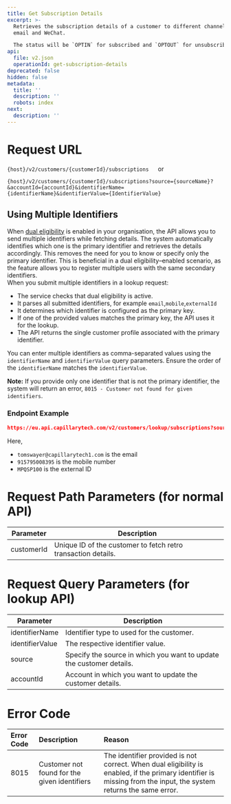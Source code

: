 ```yaml
---
title: Get Subscription Details
excerpt: >-
  Retrieves the subscription details of a customer to different channels - SMS,
  email and WeChat. 

  The status will be `OPTIN` for subscribed and `OPTOUT` for unsubscribed.
api:
  file: v2.json
  operationId: get-subscription-details
deprecated: false
hidden: false
metadata:
  title: ''
  description: ''
  robots: index
next:
  description: ''
---
```

# Request URL

`{host}/v2/customers/{customerId}/subscriptions  
`or

`{host}/v2/customers/{customerId}/subscriptions?source={sourceName}?&accountId={accountId}&identifierName={identifierName}&identifierValue={IdentifierValue}`

## Using Multiple Identifiers

When [dual eligibility](https://docs.capillarytech.com/docs/customer_entity#dual-eligibility) is enabled in your organisation, the API allows you to send multiple identifiers while fetching details. The system automatically identifies which one is the primary identifier and retrieves the details accordingly. This removes the need for you to know or specify only the primary identifier. This is beneficial in a dual eligibility–enabled scenario, as the feature allows you to register multiple users with the same secondary identifiers.\
When you submit multiple identifiers in a lookup request:

* The service checks that dual eligibility is active.
* It parses all submitted identifiers, for example `email`,`mobile`,`externalId`
* It determines which identifier is configured as the primary key.
* If one of the provided values matches the primary key, the API uses it for the lookup.
* The API returns the single customer profile associated with the primary identifier.

You can enter multiple identifiers as comma-separated values using the `identifierName` and `identifierValue` query parameters. Ensure the order of the `identifierName` matches the `identifierValue`.

**Note:** If you provide only one identifier that is not the primary identifier, the system will return an error, `8015 - Customer not found for given identifiers`.

### Endpoint Example

```json Endpoint Example
https://eu.api.capillarytech.com/v2/customers/lookup/subscriptions?source=INSTORE&identifierName=email,mobile&identifierValue=tomswayer@capillarytech1.com,915795008395
```

Here,

* `tomswayer@capillarytech1.com` is the email
* `915795008395` is the mobile number
* `MPQSP100` is the external ID

# Request Path Parameters (for normal API)

| Parameter  | Description                                                   |
| ---------- | ------------------------------------------------------------- |
| customerId | Unique ID of the customer to fetch retro transaction details. |

# Request Query Parameters (for lookup API)

| Parameter       | Description                                                          |
| --------------- | -------------------------------------------------------------------- |
| identifierName  | Identifier type to used for the customer.                            |
| identifierValue | The respective identifier value.                                     |
| source          | Specify the source in which you want to update the customer details. |
| accountId       | Account in which you want to update the customer details.            |

# Error Code

| Error Code | Description                                  | Reason                                                                                                                                                            |
| :--------- | :------------------------------------------- | :---------------------------------------------------------------------------------------------------------------------------------------------------------------- |
| 8015       | Customer not found for the given identifiers | The identifier provided is not correct. When dual eligibility is enabled, if the primary identifier is missing from the input, the system returns the same error. |